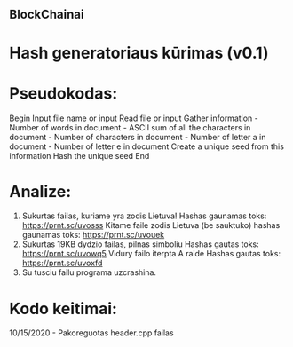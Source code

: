 ## BlockChainai
# Hash generatoriaus kūrimas (v0.1)
# Pseudokodas:
Begin
  Input file name or input
  Read file or input
  Gather information
    - Number of words in document
    - ASCII sum of all the characters in document
    - Number of characters in document
    - Number of letter a in document
    - Number of letter e in document
  Create a unique seed from this information
  Hash the unique seed
End
# Analize:
1. Sukurtas failas, kuriame yra zodis Lietuva!
Hashas gaunamas toks: https://prnt.sc/uvosss
Kitame faile zodis Lietuva (be sauktuko)
hashas gaunamas toks: https://prnt.sc/uvouek
2. Sukurtas 19KB dydzio failas, pilnas simboliu
Hashas gautas toks: https://prnt.sc/uvowq5
Vidury failo iterpta A raide
Hashas gautas toks: https://prnt.sc/uvoxfd
3. Su tusciu failu programa uzcrashina.
# Kodo keitimai:
10/15/2020 - Pakoreguotas header.cpp failas
